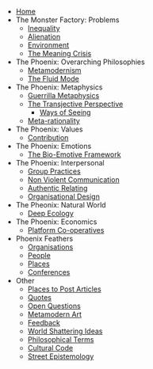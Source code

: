 * [Home][1]
* The Monster Factory: Problems
	* [Inequality][2]
	* [Alienation][3]
	* [Environment][4]
	* [The Meaning Crisis][5]
* The Phoenix: Overarching Philosophies
	* [Metamodernism][6]
	* [The Fluid Mode][7]
* The Phoenix: Metaphysics
	* [Guerrilla Metaphysics][8]
	* [The Transjective Perspective][9]
		* [Ways of Seeing][10]
	* [Meta-rationality][11]
* The Phoenix: Values
	* [Contribution][12]
*  The Phoenix: Emotions
	*  [The Bio-Emotive Framework][13]
* The Phoenix: Interpersonal
	* [Group Practices][14]
	* [Non Violent Communication][15]
	* [Authentic Relating][16]
	* [Organisational Design][17]
* The Pheonix: Natural World
	* [Deep Ecology][18]
* The Phoenix: Economics
	* [Platform Co-operatives][19]
* Phoenix Feathers
	* [Organisations][20]
	* [People][21]
	* [Places][22]
	* [Conferences][23]
* Other
	* [Places to Post Articles][24]
	* [Quotes][25]
	* [Open Questions][26]
	* [Metamodern Art][27]
	* [Feedback][28]
	* [World Shattering Ideas][29]
	* [Philosophical Terms][30]
	* [Cultural Code][31]
	* [Street Epistemology][32]

[1]:	Welcome%20to%20The%20Phoenix%20Project.md
[2]:	inequality.md
[3]:	alienation.md
[4]:	environment.md
[5]:	The%20Meaning%20Crisis.md
[6]:	metamodernism.md
[7]:	The%20Fluid%20Mode.md
[8]:	Guerrilla%20Metaphysics.md
[9]:	The%20Transjective%20Perspective.md
[10]:	Ways%20of%20Seeing.md
[11]:	Meta-rationality.md
[12]:	contribution.md
[13]:	The%20Bio-Emotive%20Framework.md
[14]:	Group%20Practices.md
[15]:	Non%20Violent%20Communication.md
[16]:	Authentic%20Relating.md
[17]:	Organisational%20Design.md
[18]:	Deep%20Ecology.md
[19]:	Platform%20Co-ops.md
[20]:	organisations.md
[21]:	people.md
[22]:	places.md
[23]:	conferences.md
[24]:	Places%20To%20Post%20Articles.md
[25]:	quotes.md
[26]:	Open%20Questions.md
[27]:	Metamodern%20Art.md
[28]:	feedback.md
[29]:	World%20Shattering%20Ideas.md
[30]:	Philosophical%20Terms.md
[31]:	Culture%20Code.md
[32]:	Street%20Epistemology.md